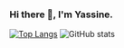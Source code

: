 ### Hi there 👋, I'm Yassine.






[![Top Langs](https://github-readme-stats.vercel.app/api/top-langs/?username=YassineAitBelkouhia)](https://github.com/anuraghazra/github-readme-stats) ![GitHub stats](https://github-readme-stats.vercel.app/api?username=YassineAitBelkouhia&show_icons=true)  



